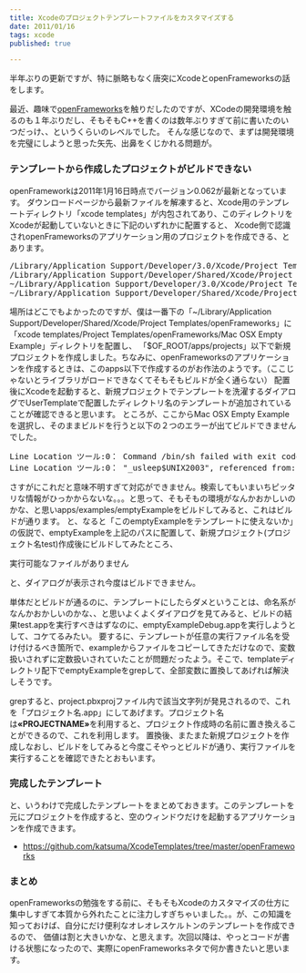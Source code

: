 ```yaml
---
title: Xcodeのプロジェクトテンプレートファイルをカスタマイズする
date: 2011/01/16
tags: xcode
published: true

---
```


 <p>半年ぶりの更新ですが、特に脈略もなく唐突にXcodeとopenFrameworksの話をします。</p>

 <p>最近、趣味で<a href="http://www.openframeworks.cc/">openFrameworks</a>を触りだしたのですが、XCodeの開発環境を触るのも１年ぶりだし、そもそもC++を書くのは数年ぶりすぎて前に書いたのいつだっけ、、というくらいのレベルでした。
   そんな感じなので、まずは開発環境を完璧にしようと思った矢先、出鼻をくじかれる問題が。</p>

 <h3>テンプレートから作成したプロジェクトがビルドできない</h3>
 <p>openFrameworkは2011年1月16日時点でバージョン0.062が最新となっています。
ダウンロードページから最新ファイルを解凍すると、Xcode用のテンプレートディレクトリ「xcode templates」が内包されてあり、このディレクトリをXcodeが起動していないときに下記のいずれかに配置すると、
Xcode側で認識されopenFrameworksのアプリケーション用のプロジェクトを作成できる、とあります。</p>

<p>
<pre>
/Library/Application Support/Developer/3.0/Xcode/Project Templates/openFrameworks
/Library/Application Support/Developer/Shared/Xcode/Project Templates/openFrameworks
~/Library/Application Support/Developer/3.0/Xcode/Project Templates/openFrameworks
~/Library/Application Support/Developer/Shared/Xcode/Project Templates/openFrameworks
</pre>
</p>

<p>場所はどこでもよかったのですが、僕は一番下の「~/Library/Application Support/Developer/Shared/Xcode/Project Templates/openFrameworks」に「xcode templates/Project Templates/openFrameworks/Mac OSX Empty Example」ディレクトリを配置し、
「$OF_ROOT/apps/projects」以下で新規プロジェクトを作成しました。ちなみに、openFrameworksのアプリケーションを作成するときは、このapps以下で作成するのがお作法のようです。（ここじゃないとライブラリがロードできなくてそもそもビルドが全く通らない）
配置後にXcodeを起動すると、新規プロジェクトでテンプレートを洗濯するダイアログでUserTemplateで配置したディレクトリ名のテンプレートが追加されていることが確認できると思います。
ところが、ここからMac OSX Empty Exampleを選択し、そのままビルドを行うと以下の２つのエラーが出てビルドできませんでした。</p>

<p><pre>
Line Location ツール:0： Command /bin/sh failed with exit code 1
Line Location ツール:0： "_usleep$UNIX2003", referenced from:
</pre></p>

<p>さすがにこれだと意味不明すぎて対応ができません。検索してもいまいちピッタリな情報がひっかからないな。。。と思って、そもそもの環境がなんかおかしいのかな、と思いapps/examples/emptyExampleをビルドしてみると、これはビルドが通ります。
と、なると「このemptyExampleをテンプレートに使えないか」の仮説で、emptyExampleを上記のパスに配置して、新規プロジェクト(プロジェクト名test)作成後にビルドしてみたところ、</p>

<p><pre>実行可能なファイルがありません</pre></p>

<p>と、ダイアログが表示され今度はビルドできません。</p>

<p>単体だとビルドが通るのに、テンプレートにしたらダメということは、命名系がなんかおかしいのかな、、と思いよくよくダイアログを見てみると、ビルドの結果test.appを実行すべきはずなのに、emptyExampleDebug.appを実行しようとして、コケてるみたい。
要するに、テンプレートが任意の実行ファイル名を受け付けるべき箇所で、exampleからファイルをコピーしてきただけなので、変数扱いされずに定数扱いされていたことが問題だったよう。そこで、templateディレクトリ配下でemptyExampleをgrepして、全部変数に置換してあげれば解決しそうです。</p>

<p>grepすると、project.pbxprojファイル内で該当文字列が発見されるので、これを「プロジェクト名.app」にしてあげます。プロジェクト名は<strong>«PROJECTNAME»</strong>を利用すると、プロジェクト作成時の名前に置き換えることができるので、これを利用します。
置換後、またまた新規プロジェクトを作成しなおし、ビルドをしてみると今度こそやっとビルドが通り、実行ファイルを実行することを確認できたとおもいます。</p>

<h3>完成したテンプレート</h3>
<p>と、いうわけで完成したテンプレートをまとめておきます。このテンプレートを元にプロジェクトを作成すると、空のウィンドウだけを起動するアプリケーションを作成できます。</p>
<p><ul>
<li><a href="https://github.com/katsuma/XcodeTemplates/tree/master/openFrameworks">https://github.com/katsuma/XcodeTemplates/tree/master/openFrameworks</a></li>
</ul></p>

<h3>まとめ</h3>
<p>openFrameworksの勉強をする前に、そもそもXcodeのカスタマイズの仕方に集中しすぎて本質から外れたことに注力しすぎちゃいました。。が、この知識を知っておけば、自分にだけ便利なオレオレスケルトンのテンプレートを作成できるので、
価値は割と大きいかな、と思えます。次回以降は、やっとコードが書ける状態になったので、実際にopenFrameworksネタで何か書きたいと思います。</p>



